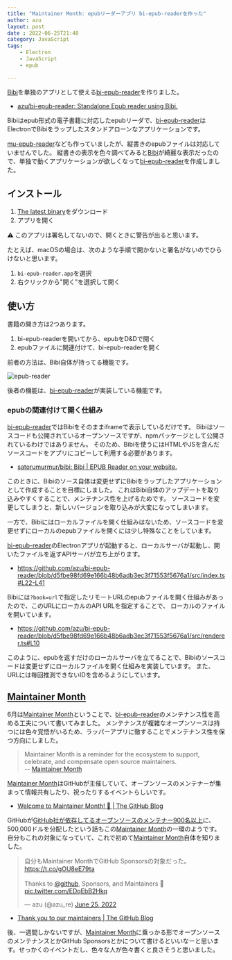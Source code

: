 ```yaml
---
title: "Maintainer Month: epubリーダーアプリ bi-epub-readerを作った"
author: azu
layout: post
date : 2022-06-25T21:40
category: JavaScript
tags:
    - Electron
    - JavaScript
    - epub

---
```


[Bibi](https://bibi.epub.link/)を単独のアプリとして使える[bi-epub-reader](https://github.com/azu/bi-epub-reader)を作りました。

- [azu/bi-epub-reader: Standalone Epub reader using Bibi.](https://github.com/azu/bi-epub-reader)

Bibiはepub形式の電子書籍に対応したepubリーダで、[bi-epub-reader](https://github.com/azu/bi-epub-reader)はElectronでBibiをラップしたスタンドアローンなアプリケーションです。

[mu-epub-reader](https://github.com/azu/mu-epub-reader)なども作っていましたが、縦書きのepubファイルは対応していませんでした。
縦書きの表示を色々調べてみると[Bibi](https://bibi.epub.link/)が綺麗な表示だったので、単独で動くアプリケーションが欲しくなって[bi-epub-reader](https://github.com/azu/bi-epub-reader)を作成しました。

## インストール

1. [The latest binary](https://github.com/azu/bi-epub-reader/releases/latest)をダウンロード
2. アプリを開く

⚠️ このアプリは署名してないので、開くときに警告が出ると思います。

たとえば、macOSの場合は、次のような手順で開かないと署名がないのでひらけないと思います。

1. `bi-epub-reader.app`を選択
2. 右クリックから"開く"を選択して開く

## 使い方

書籍の開き方は2つあります。

1. bi-epub-readerを開いてから、epubをD&Dで開く
2. epubファイルに関連付けて、bi-epub-readerを開く

前者の方法は、Bibi自体が持ってる機能です。

![epub-reader](https://efcl.info/wp-content/uploads/2022/06/25-1656162042.png)

後者の機能は、[bi-epub-reader](https://github.com/azu/bi-epub-reader)が実装している機能です。

### epubの関連付けて開く仕組み

[bi-epub-reader](https://github.com/azu/bi-epub-reader)ではBibiをそのままiframeで表示しているだけです。
Bibiはソースコードも公開されているオープンソースですが、npmパッケージとして公開されているわけではありません。
そのため、Bibiを使うにはHTMLやJSを含んだソースコードをアプリにコピーして利用する必要があります。

- [satorumurmur/bibi: Bibi | EPUB Reader on your website.](https://github.com/satorumurmur/bibi)

このときに、Bibiのソース自体は変更せずにBibiをラップしたアプリケーションとして作成することを目標にしました。
これはBibi自体のアップデートを取り込みやすくすることで、メンテナンス性を上げるためです。
ソースコードを変更してしまうと、新しいバージョンを取り込みが大変になってしまいます。

一方で、Bibiにはローカルファイルを開く仕組みはないため、ソースコードを変更せずにローカルのepubファイルを開くには少し特殊なことをしています。

[bi-epub-reader](https://github.com/azu/bi-epub-reader)のElectronアプリが起動すると、ローカルサーバが起動し、開いたファイルを返すAPIサーバが立ち上がります。

- <https://github.com/azu/bi-epub-reader/blob/d5fbe98fd69e166b48b6adb3ec3f71553f5676a1/src/index.ts#L22-L41>

Bibiには`?book=url`で指定したリモートURLのepubファイルを開く仕組みがあったので、このURLにローカルのAPI URLを指定することで、
ローカルのファイルを開いています。

- <https://github.com/azu/bi-epub-reader/blob/d5fbe98fd69e166b48b6adb3ec3f71553f5676a1/src/renderer.ts#L10>

このように、epubを返すだけのローカルサーバを立てることで、Bibiのソースコードは変更せずにローカルファイルを開く仕組みを実装しています。
また、URLには毎回推測できないIDを含めるようにしています。

## [Maintainer Month](https://maintainermonth.github.com/)

6月は[Maintainer Month](https://maintainermonth.github.com/)ということで、[bi-epub-reader](https://github.com/azu/bi-epub-reader)のメンテナンス性を高める工夫について書いてみました。
メンテナンスが複雑なオープンソースは持つには色々覚悟がいるため、ラッパーアプリに徹することでメンテナンス性を保つ方向にしました。

> Maintainer Month is a reminder for the ecosystem to support, celebrate, and compensate open source maintainers.  
> -- [Maintainer Month](https://maintainermonth.github.com/)

[Maintainer Month](https://maintainermonth.github.com/)はGitHubが主催していて、オープンソースのメンテナーが集まって情報共有したり、祝ったりするイベントらしいです。

- [Welcome to Maintainer Month! 🎉 | The GitHub Blog](https://github.blog/2022-06-01-welcome-to-maintainer-month/)

GitHubが[GitHub社が依存してるオープンソースのメンテナー900名以上](https://github.com/orgs/github/sponsoring)に、500,000ドルを分配したという話もこの[Maintainer Month](https://maintainermonth.github.com/)の一環のようです。
自分もこれの対象になっていて、これで初めて[Maintainer Month](https://maintainermonth.github.com/)自体を知りました。

<blockquote class="twitter-tweet"><p lang="ja" dir="ltr">自分もMaintainer MonthでGitHub Sponsorsの対象だった。<a href="https://t.co/gOU8eE79ta">https://t.co/gOU8eE79ta</a><br><br>Thanks to <a href="https://twitter.com/github?ref_src=twsrc%5Etfw">@github</a>, Sponsors, and Maintainers 🎉 <a href="https://t.co/EDqEbB2Hkq">pic.twitter.com/EDqEbB2Hkq</a></p>&mdash; azu (@azu_re) <a href="https://twitter.com/azu_re/status/1540496237647917057?ref_src=twsrc%5Etfw">June 25, 2022</a></blockquote>

<script async src="https://platform.twitter.com/widgets.js" charset="utf-8"></script> 

- [Thank you to our maintainers | The GitHub Blog](https://github.blog/2022-06-24-thank-you-to-our-maintainers/)

後、一週間しかないですが、[Maintainer Month](https://maintainermonth.github.com/)に乗っかる形でオープンソースのメンテナンスとかGitHub Sponsorsとかについて書けるといいなーと思います。せっかくのイベントだし、色々な人が色々書くと良さそうと思いました。